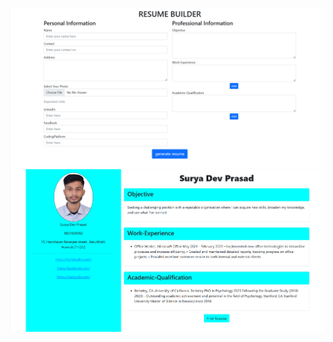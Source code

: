 ![screenshot](https://github.com/SuryaDev41/RESUME-BUILDER/blob/4c49f8b89d349f05b85dc507014efad9d47743d6/Screenshot%202025-03-26%20011858.png)
![screenshot](https://github.com/SuryaDev41/RESUME-BUILDER/blob/00ee4373a304f5364361b3223acbb3ff36c2ea3f/Screenshot%202025-03-26%20011729.png)
